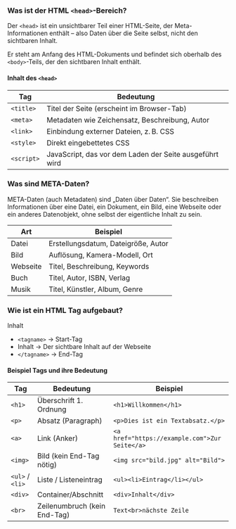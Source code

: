 ### Was ist der HTML `<head>`-Bereich?

Der `<head>` ist ein unsichtbarer Teil einer HTML-Seite, der Meta-Informationen enthält – also Daten über die Seite selbst, nicht den sichtbaren Inhalt.

Er steht am Anfang des HTML-Dokuments und befindet sich oberhalb des `<body>`-Teils, der den sichtbaren Inhalt enthält.

#### Inhalt des `<head>`

| Tag        | Bedeutung                                               |
| ---------- | ------------------------------------------------------- |
| `<title>`  | Titel der Seite (erscheint im Browser-Tab)              |
| `<meta>`   | Metadaten wie Zeichensatz, Beschreibung, Autor          |
| `<link>`   | Einbindung externer Dateien, z. B. CSS                  |
| `<style>`  | Direkt eingebettetes CSS                                |
| `<script>` | JavaScript, das vor dem Laden der Seite ausgeführt wird |


### Was sind META-Daten?

META-Daten (auch Metadaten) sind „Daten über Daten“. Sie beschreiben Informationen über eine Datei, ein Dokument, ein Bild, eine Webseite oder ein anderes Datenobjekt, ohne selbst der eigentliche Inhalt zu sein.

| Art      | Beispiel                            |
| -------- | ----------------------------------- |
| Datei    | Erstellungsdatum, Dateigröße, Autor |
| Bild     | Auflösung, Kamera-Modell, Ort       |
| Webseite | Titel, Beschreibung, Keywords       |
| Buch     | Titel, Autor, ISBN, Verlag          |
| Musik    | Titel, Künstler, Album, Genre       |

### Wie ist ein HTML Tag aufgebaut?

<tagname>Inhalt</tagname>

- `<tagname>` → Start-Tag
- Inhalt → Der sichtbare Inhalt auf der Webseite
- `</tagname>` → End-Tag

#### Beispiel Tags und ihre Bedeutung

| Tag             | Bedeutung                    | Beispiel                                      |
| --------------- | ---------------------------- | --------------------------------------------- |
| `<h1>`          | Überschrift 1. Ordnung       | `<h1>Willkommen</h1>`                         |
| `<p>`           | Absatz (Paragraph)           | `<p>Dies ist ein Textabsatz.</p>`             |
| `<a>`           | Link (Anker)                 | `<a href="https://example.com">Zur Seite</a>` |
| `<img>`         | Bild (kein End-Tag nötig)    | `<img src="bild.jpg" alt="Bild">`             |
| `<ul>` / `<li>` | Liste / Listeneintrag        | `<ul><li>Eintrag</li></ul>`                   |
| `<div>`         | Container/Abschnitt          | `<div>Inhalt</div>`                           |
| `<br>`          | Zeilenumbruch (kein End-Tag) | `Text<br>nächste Zeile`                       |
